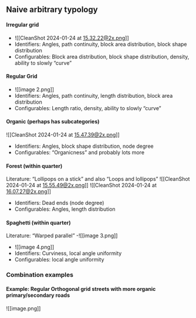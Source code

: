 ## Naive arbitrary typology
#### Irregular grid
- ![[CleanShot 2024-01-24 at 15.32.22@2x.png]]
- Identifiers: Angles, path continuity, block area distribution, block shape distribution
- Configurables: Block area distribution, block shape distribution, density, ability to slowly “curve”

#### Regular Grid
- ![[image 2.png]]
- Identifiers: Angles, path continuity, length distribution, block area distribution
- Configurables: Length ratio, density, ability to slowly “curve”

#### Organic (perhaps has subcategories)
![[CleanShot 2024-01-24 at 15.47.39@2x.png]]
- Identifiers: Angles, block shape distribution, node degree
- Configurables: “Organicness” and probably lots more

#### Forest (within quarter)
Literature: “Lollipops on a stick” and also “Loops and lollipops”
![[CleanShot 2024-01-24 at 15.55.49@2x.png]]
![[CleanShot 2024-01-24 at 16.07.27@2x.png]]
- Identifiers: Dead ends (node degree)
- Configurables: Angles, length distribution

#### Spaghetti (within quarter)
Literature: “Warped parallel”
-![[image 3.png]]
- ![[image 4.png]]
- Identifiers: Curviness, local angle uniformity
- Configurables: local angle uniformity

### Combination examples
#### Example: Regular Orthogonal grid streets with more organic primary/secondary roads
![[image.png]]